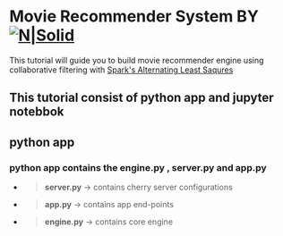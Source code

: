 # Movie Recommender System   BY   [![N|Solid](https://think-big.solutions/img/logo.png)](https://think-big.solutions)

This tutorial will guide you to build movie recommender engine using collaborative filtering with [Spark's Alternating Least Saqures ](https://spark.apache.org/docs/latest/mllib-collaborative-filtering.html) 
## This tutorial consist of python app and jupyter notebbok

## python app 
  ### python app contains the engine.py , server.py and app.py </br >
  - >**server.py**   -> contains cherry server configurations </br >
  - >**app.py** 	-> contains app end-points </br >
  - >**engine.py**   -> contains core engine </br >

